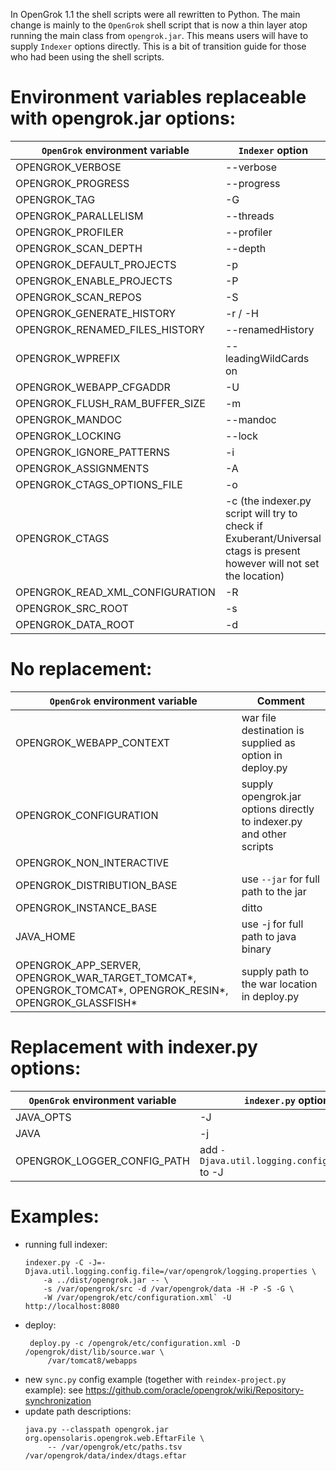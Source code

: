 In OpenGrok 1.1 the shell scripts were all rewritten to Python. The main change is mainly to the `OpenGrok` shell script that is now a thin layer atop running the main class from `opengrok.jar`. This means users will have to supply `Indexer` options directly. This is a bit of transition guide for those who had been using the shell scripts.

# Environment variables replaceable with opengrok.jar options:

| `OpenGrok` environment variable | `Indexer` option |
| ----- | ---- |
OPENGROK_VERBOSE | --verbose
OPENGROK_PROGRESS | --progress
OPENGROK_TAG | -G
OPENGROK_PARALLELISM | --threads
OPENGROK_PROFILER | --profiler
OPENGROK_SCAN_DEPTH | --depth
OPENGROK_DEFAULT_PROJECTS | -p
OPENGROK_ENABLE_PROJECTS | -P
OPENGROK_SCAN_REPOS | -S
OPENGROK_GENERATE_HISTORY | -r / -H
OPENGROK_RENAMED_FILES_HISTORY | --renamedHistory
OPENGROK_WPREFIX | --leadingWildCards on
OPENGROK_WEBAPP_CFGADDR | -U
OPENGROK_FLUSH_RAM_BUFFER_SIZE | -m
OPENGROK_MANDOC | --mandoc
OPENGROK_LOCKING | --lock
OPENGROK_IGNORE_PATTERNS | -i
OPENGROK_ASSIGNMENTS | -A
OPENGROK_CTAGS_OPTIONS_FILE | -o
OPENGROK_CTAGS | -c (the indexer.py script will try to check if Exuberant/Universal ctags is present however will not set the location)
OPENGROK_READ_XML_CONFIGURATION | -R
OPENGROK_SRC_ROOT | -s
OPENGROK_DATA_ROOT | -d

# No replacement:

| `OpenGrok` environment variable | Comment |
| ----- | ---- |
OPENGROK_WEBAPP_CONTEXT | war file destination is supplied as option in deploy.py
OPENGROK_CONFIGURATION | supply opengrok.jar options directly to indexer.py and other scripts
OPENGROK_NON_INTERACTIVE | 
OPENGROK_DISTRIBUTION_BASE | use `--jar` for full path to the jar
OPENGROK_INSTANCE_BASE | ditto
JAVA_HOME | use -j for full path to java binary
OPENGROK_APP_SERVER, OPENGROK_WAR_TARGET_TOMCAT*, OPENGROK_TOMCAT*, OPENGROK_RESIN*, OPENGROK_GLASSFISH* | supply path to the war location in deploy.py

# Replacement with indexer.py options:

| `OpenGrok` environment variable | `indexer.py` option |
| ----- | ---- |
JAVA_OPTS | -J
JAVA | -j
OPENGROK_LOGGER_CONFIG_PATH | add `-Djava.util.logging.config.file=...` to -J

# Examples:

- running full indexer:
  ```
  indexer.py -C -J=-Djava.util.logging.config.file=/var/opengrok/logging.properties \
      -a ../dist/opengrok.jar -- \
      -s /var/opengrok/src -d /var/opengrok/data -H -P -S -G \
      -W /var/opengrok/etc/configuration.xml` -U http://localhost:8080
  ```
- deploy:
  ```
   deploy.py -c /opengrok/etc/configuration.xml -D /opengrok/dist/lib/source.war \
       /var/tomcat8/webapps
  ```
- new `sync.py` config example (together with `reindex-project.py` example): see https://github.com/oracle/opengrok/wiki/Repository-synchronization
- update path descriptions:
  ```
  java.py --classpath opengrok.jar org.opensolaris.opengrok.web.EftarFile \
       -- /var/opengrok/etc/paths.tsv /var/opengrok/data/index/dtags.eftar
  ```